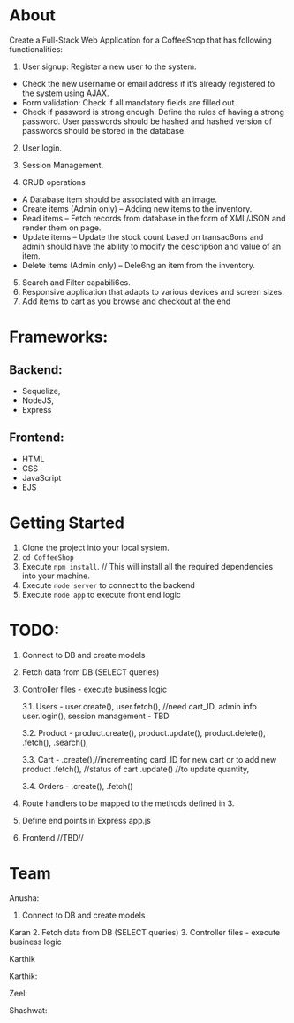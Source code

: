 # About 
Create a Full-Stack Web Application for a CoffeeShop that has following functionalities:
1. User signup: Register a new user to the system.
- Check the new username or email address if it’s already registered to the system using AJAX.
- Form validation: Check if all mandatory fields are filled out.
- Check if password is strong enough. Define the rules of having a strong password. User passwords should be hashed and hashed version of passwords should be
stored in the database.

2. User login.

3. Session Management.
4. CRUD operations
- A Database item should be associated with an image.
- Create items (Admin only) – Adding new items to the inventory.
- Read items – Fetch records from database in the form of XML/JSON and render
them on page.
- Update items – Update the stock count based on transac6ons and admin should
have the ability to modify the descrip6on and value of an item.
- Delete items (Admin only) – Dele6ng an item from the inventory.
5. Search and Filter capabili6es.
6. Responsive application that adapts to various devices and screen sizes.
7. Add items to cart as you browse and checkout at the end

# Frameworks:
## Backend:
- Sequelize,
- NodeJS,
- Express
## Frontend:
- HTML
- CSS
- JavaScript
- EJS

# Getting Started

1. Clone the project into your local system.
2. `cd CoffeeShop`
3. Execute `npm install`.  // This will install all the required dependencies into your machine.
4. Execute `node server` to connect to the backend
5. Execute `node app` to execute front end logic

# TODO:
1. Connect to DB and create models
2. Fetch data from DB (SELECT queries)
3. Controller files - execute business logic
   
    3.1. Users - user.create(),
    user.fetch(), //need cart_ID, admin info
    user.login(),
    session management - TBD
   
    3.2. Product - product.create(),
    product.update(),
    product.delete(),
    .fetch(),
    .search(),
   
    3.3. Cart - .create(),//incrementing card_ID for new cart or to add new product
    .fetch(), //status of cart
    .update() //to update quantity,
   
    3.4. Orders - .create(),
    .fetch()
5. Route handlers to be mapped to the methods defined in 3.
6. Define end points in Express app.js
7. Frontend //TBD//

# Team

Anusha:
1. Connect to DB and create models

Karan
2. Fetch data from DB (SELECT queries)
3. Controller files - execute business logic

Karthik

Karthik:

Zeel:

Shashwat:

